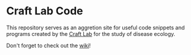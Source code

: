 # Craft Lab Code

This repository serves as an aggretion site for useful code snippets and programs created by the
[Craft Lab](https://mcraftlab.wordpress.com/) for the study of disease ecology.

Don't forget to check out the [wiki](https://github.com/Craft-Lab/Craft-Lab-Code/wiki)!
